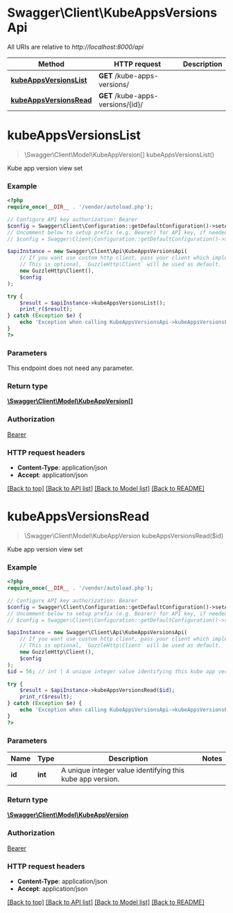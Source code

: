# Swagger\Client\KubeAppsVersionsApi

All URIs are relative to *http://localhost:8000/api*

Method | HTTP request | Description
------------- | ------------- | -------------
[**kubeAppsVersionsList**](KubeAppsVersionsApi.md#kubeAppsVersionsList) | **GET** /kube-apps-versions/ | 
[**kubeAppsVersionsRead**](KubeAppsVersionsApi.md#kubeAppsVersionsRead) | **GET** /kube-apps-versions/{id}/ | 


# **kubeAppsVersionsList**
> \Swagger\Client\Model\KubeAppVersion[] kubeAppsVersionsList()



Kube app version view set

### Example
```php
<?php
require_once(__DIR__ . '/vendor/autoload.php');

// Configure API key authorization: Bearer
$config = Swagger\Client\Configuration::getDefaultConfiguration()->setApiKey('Authorization', 'YOUR_API_KEY');
// Uncomment below to setup prefix (e.g. Bearer) for API key, if needed
// $config = Swagger\Client\Configuration::getDefaultConfiguration()->setApiKeyPrefix('Authorization', 'Bearer');

$apiInstance = new Swagger\Client\Api\KubeAppsVersionsApi(
    // If you want use custom http client, pass your client which implements `GuzzleHttp\ClientInterface`.
    // This is optional, `GuzzleHttp\Client` will be used as default.
    new GuzzleHttp\Client(),
    $config
);

try {
    $result = $apiInstance->kubeAppsVersionsList();
    print_r($result);
} catch (Exception $e) {
    echo 'Exception when calling KubeAppsVersionsApi->kubeAppsVersionsList: ', $e->getMessage(), PHP_EOL;
}
?>
```

### Parameters
This endpoint does not need any parameter.

### Return type

[**\Swagger\Client\Model\KubeAppVersion[]**](../Model/KubeAppVersion.md)

### Authorization

[Bearer](../../README.md#Bearer)

### HTTP request headers

 - **Content-Type**: application/json
 - **Accept**: application/json

[[Back to top]](#) [[Back to API list]](../../README.md#documentation-for-api-endpoints) [[Back to Model list]](../../README.md#documentation-for-models) [[Back to README]](../../README.md)

# **kubeAppsVersionsRead**
> \Swagger\Client\Model\KubeAppVersion kubeAppsVersionsRead($id)



Kube app version view set

### Example
```php
<?php
require_once(__DIR__ . '/vendor/autoload.php');

// Configure API key authorization: Bearer
$config = Swagger\Client\Configuration::getDefaultConfiguration()->setApiKey('Authorization', 'YOUR_API_KEY');
// Uncomment below to setup prefix (e.g. Bearer) for API key, if needed
// $config = Swagger\Client\Configuration::getDefaultConfiguration()->setApiKeyPrefix('Authorization', 'Bearer');

$apiInstance = new Swagger\Client\Api\KubeAppsVersionsApi(
    // If you want use custom http client, pass your client which implements `GuzzleHttp\ClientInterface`.
    // This is optional, `GuzzleHttp\Client` will be used as default.
    new GuzzleHttp\Client(),
    $config
);
$id = 56; // int | A unique integer value identifying this kube app version.

try {
    $result = $apiInstance->kubeAppsVersionsRead($id);
    print_r($result);
} catch (Exception $e) {
    echo 'Exception when calling KubeAppsVersionsApi->kubeAppsVersionsRead: ', $e->getMessage(), PHP_EOL;
}
?>
```

### Parameters

Name | Type | Description  | Notes
------------- | ------------- | ------------- | -------------
 **id** | **int**| A unique integer value identifying this kube app version. |

### Return type

[**\Swagger\Client\Model\KubeAppVersion**](../Model/KubeAppVersion.md)

### Authorization

[Bearer](../../README.md#Bearer)

### HTTP request headers

 - **Content-Type**: application/json
 - **Accept**: application/json

[[Back to top]](#) [[Back to API list]](../../README.md#documentation-for-api-endpoints) [[Back to Model list]](../../README.md#documentation-for-models) [[Back to README]](../../README.md)

